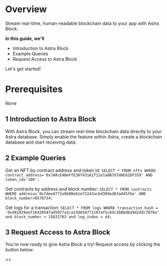 # Overview
Stream real-time, human-readable blockchain data to your app with Astra Block.

**In this guide, we'll**
- Introduction to Astra Block
- Example Queries
- Request Access to Astra Block

Let's get started!

# Prerequisites
None

## 1 Introduction to Astra Block
With Astra Block, you can stream real-time blockchain data directly to your Astra database. Simply enable the feature within Astra, create a blockchain database and start receiving data.

## 2 Example Queries

Get an NFT by contract address and token id:
`SELECT * FROM nfts WHERE contract_address='0x7A8cE4BeFfE38f431A2f12e1a8B7d7dAE62DF359' AND token_id='100';`

Get contracts by address and block number:
`SELECT * FROM contracts WHERE address='0xfdeed771e8b00eb1e72243acbd309ed83ad45f6e' AND block_number=9578734;`

Get logs for a transaction:
`SELECT * FROM logs WHERE transaction_hash = '0xd81829eef1642054fad5077a3ca234654771187af5c6dc3b8bd6a9d2ddc7078a' and block_number = 15832763 and log_index = 44;`

## 3 Request Access to Astra Block
You're now ready to give Astra Block a try! Request access by clicking the button below:

<<launchRequestAstraBlock>>
